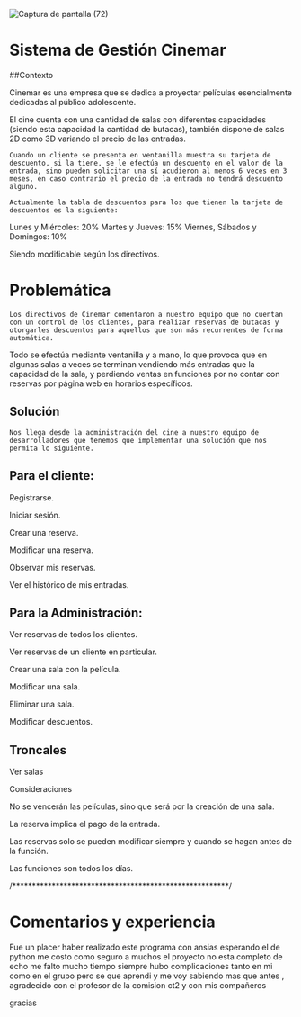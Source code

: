 ![Captura de pantalla (72)](https://user-images.githubusercontent.com/100051726/178177373-affcdc4a-0734-4903-bde5-c5cc66919ed0.png)
# Sistema de Gestión Cinemar

##Contexto

Cinemar es una empresa que se dedica a proyectar películas esencialmente dedicadas al público adolescente. 

El cine cuenta con una cantidad de salas con diferentes capacidades (siendo esta capacidad la cantidad de butacas), también dispone de salas 2D como 3D variando el precio de las entradas.

	Cuando un cliente se presenta en ventanilla muestra su tarjeta de descuento, si la tiene, se le efectúa un descuento en el valor de la entrada, sino pueden solicitar una sí acudieron al menos 6 veces en 3 meses, en caso contrario el precio de la entrada no tendrá descuento alguno.

	Actualmente la tabla de descuentos para los que tienen la tarjeta de descuentos es la siguiente: 
Lunes y  Miércoles: 20%
Martes y  Jueves: 15%
Viernes, Sábados y Domingos: 10% 

Siendo modificable según los directivos.


# Problemática

	Los directivos de Cinemar comentaron a nuestro equipo que no cuentan con un control de los clientes, para realizar reservas de butacas y otorgarles descuentos para aquellos que son más recurrentes de forma automática.  

Todo se efectúa mediante ventanilla y a mano, lo que provoca que en algunas salas a veces se terminan vendiendo más entradas que la capacidad de la sala, y perdiendo ventas en funciones por no contar con reservas por página web en horarios específicos. 

 
## Solución

	Nos llega desde la administración del cine a nuestro equipo de desarrolladores que tenemos que implementar una solución que nos permita lo siguiente. 


## Para el cliente: 

Registrarse.

Iniciar sesión.

Crear una reserva.

Modificar una reserva.

Observar mis reservas.

Ver el histórico de mis entradas.

## Para la Administración:

Ver reservas de todos los clientes.

Ver reservas de un cliente en particular.

Crear una sala con la película.

Modificar una sala.

Eliminar una sala.

Modificar descuentos.

## Troncales
Ver salas 

Consideraciones

No se vencerán las películas, sino que será por la creación de una sala.

La reserva implica el pago de la entrada.

Las reservas solo se pueden modificar siempre y cuando se hagan antes de la función. 

Las funciones son todos los días.

/*******************************************************/

# Comentarios y experiencia 
 Fue un placer haber realizado este programa con ansias esperando el de python me costo como seguro a muchos el proyecto no esta completo de echo me falto mucho tiempo
 siempre hubo complicaciones tanto en mi como en el grupo pero se que aprendi y me voy sabiendo mas que antes , agradecido con el profesor de la comision ct2 y con mis compañeros

gracias
